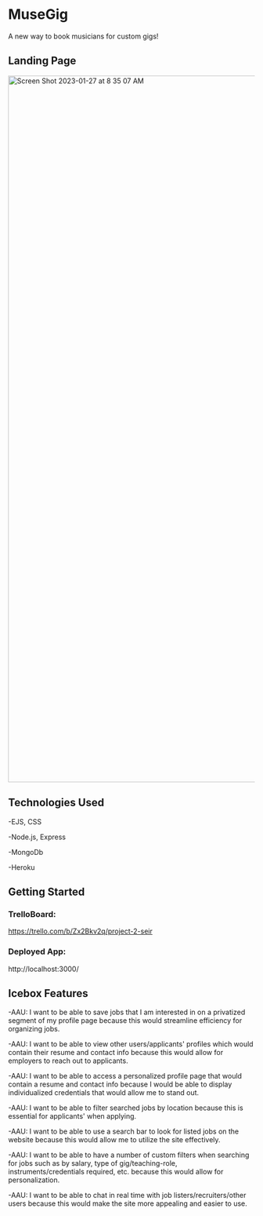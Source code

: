 # MuseGig

A new way to book musicians for custom gigs!

## Landing Page
<img width="1440" alt="Screen Shot 2023-01-27 at 8 35 07 AM" src="https://user-images.githubusercontent.com/98562653/215141076-7f2a2147-62ae-48e8-814a-5b3973f0df80.png">

## Technologies Used

-EJS, CSS

-Node.js, Express

-MongoDb

-Heroku

## Getting Started
### TrelloBoard:
https://trello.com/b/Zx2Bkv2q/project-2-seir

### Deployed App:

http://localhost:3000/

## Icebox Features
-AAU: I want to be able to save jobs that I am interested in on a privatized segment of my profile page because this would streamline efficiency for organizing jobs.

-AAU: I want to be able to view other users/applicants' profiles which would contain their resume and contact info because this would allow for employers to reach out to applicants.

-AAU: I want to be able to access a personalized profile page that would contain a resume and contact info because I would be able to display individualized credentials that would allow me to stand out.

-AAU: I want to be able to filter searched jobs by location because this is essential for applicants' when applying.

-AAU: I want to be able to use a search bar to look for listed jobs on the website because this would allow me to utilize the site effectively.

-AAU: I want to be able to have a number of custom filters when searching for jobs such as by salary, type of gig/teaching-role, instruments/credentials required, etc. because this would allow for personalization.

-AAU: I want to be able to chat in real time with job listers/recruiters/other users because this would make the site more appealing and easier to use.
